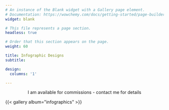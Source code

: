```yaml
---
# An instance of the Blank widget with a Gallery page element.
# Documentation: https://wowchemy.com/docs/getting-started/page-builder/
widget: blank

# This file represents a page section.
headless: true

# Order that this section appears on the page.
weight: 60

title: Infographic Designs
subtitle: 

design:
  columns: '1'

---
```


<p style="text-align: center;">I am available for commissions - contact me for details</p>

{{< gallery album="infographics" >}}
